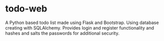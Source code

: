# todo-web
A Python based todo list made using Flask and Bootstrap. Using database creating with SQLAlchemy. Provides login and register functionality and hashes and salts the passwords for additional security.
